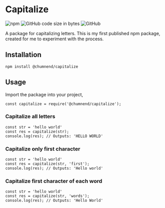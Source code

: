# Capitalize 
![npm](https://img.shields.io/npm/v/@chumnend/capitalize)
![GitHub code size in bytes](https://img.shields.io/github/languages/code-size/chumnend/capitalize)
![GitHub](https://img.shields.io/github/license/chumnend/capitalize)

A package for capitalizing letters. This is my first published npm
package, created for me to experiment with the process.

## Installation
``
npm install @chumnend/capitalize
``

## Usage
Import the package into your project,
```
const capitalize = require('@chumnend/capitalize');
```

### Capitalize all letters
```
const str = 'hello world'
const res = capitalize(str);
console.log(res); // Outputs: 'HELLO WORLD'
```

### Capitalize only first character
```
const str = 'hello world'
const res = capitalize(str, 'first');
console.log(res); // Outputs: 'Hello world'
```

### Capitalize first character of each word
```
const str = 'hello world'
const res = capitalize(str, 'words');
console.log(res); // Outputs: 'Hello World'
```
